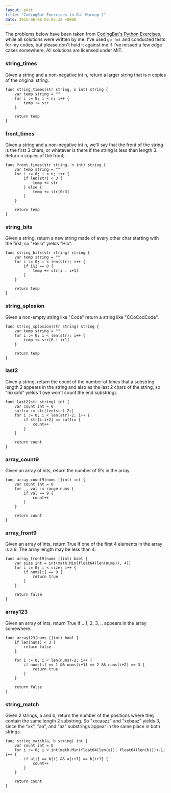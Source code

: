 ```yaml
---
layout: post
title: "CodingBat Exercises in Go: Warmup-2"
date: 2015-06-08 02:02:32 +0800
--- 
```

The problems below have been taken from [CodingBat's Python Exercises](http://codingbat.com/python), while all solutions were written by me. I've used `go fmt` and conducted tests for my codes, but please don't hold it against me if I've missed a few edge cases somewhere. All solutions are licensed under MIT.

### string_times ###
Given a string and a non-negative int n, return a larger string that is n copies of the original string. 

```
func string_times(str string, n int) string {
    var temp string = ""
    for i := 0; i < n; i++ {
        temp += str
    }

    return temp
}
```

### front_times ###
Given a string and a non-negative int n, we'll say that the front of the string is the first 3 chars, or whatever is there if the string is less than length 3. Return n copies of the front;

```
func front_times(str string, n int) string {
    var temp string = ""
    for i := 0; i < n; i++ {
        if len(str) < 3 {
            temp += str
        } else {
            temp += str[0:3]
        }
    }

    return temp
}
```

### string_bits ###
Given a string, return a new string made of every other char starting with the first, so "Hello" yields "Hlo".

```
func string_bits(str string) string {
    var temp string = ""
    for i := 0; i < len(str); i++ {
        if i%2 == 0 {
            temp += str[i : i+1]
        }
    }

    return temp
}
```

### string_splosion ###
Given a non-empty string like "Code" return a string like "CCoCodCode".

```
func string_splosion(str string) string {
    var temp string = ""
    for i := 0; i < len(str); i++ {
        temp += str[0 : i+1]
    }

    return temp
}
```

### last2 ###
Given a string, return the count of the number of times that a substring length 2 appears in the string and also as the last 2 chars of the string, so "hixxxhi" yields 1 (we won't count the end substring).

```
func last2(str string) int {
    var count int = 0
    suffix := str[len(str)-2:]
    for i := 0; i < len(str)-2; i++ {
        if str[i:i+2] == suffix {
            count++
        }
    }

    return count
}
```

### array_count9 ###
Given an array of ints, return the number of 9's in the array.

```
func array_count9(nums []int) int {
    var count int = 0
    for _, val := range nums {
        if val == 9 {
            count++
        }
    }

    return count
}
```

### array_front9 ###
Given an array of ints, return True if one of the first 4 elements in the array is a 9. The array length may be less than 4.

```
func array_front9(nums []int) bool {
    var size int = int(math.Min(float64(len(nums)), 4))
    for i := 0; i < size; i++ {
        if nums[i] == 9 {
            return true
        }
    }

    return false
}
```

### array123 ###
Given an array of ints, return True if .. 1, 2, 3, .. appears in the array somewhere.

```
func array123(nums []int) bool {
    if len(nums) < 3 {
        return false
    }

    for i := 0; i < len(nums)-2; i++ {
        if nums[i] == 1 && nums[i+1] == 2 && nums[i+2] == 3 {
            return true
        }
    }

    return false
}
```

### string_match ###
Given 2 strings, a and b, return the number of the positions where they contain the same length 2 substring. So "xxcaazz" and "xxbaaz" yields 3, since the "xx", "aa", and "az" substrings appear in the same place in both strings.

```
func string_match(a, b string) int {
    var count int = 0
    for i := 0; i < int(math.Min(float64(len(a)), float64(len(b))))-1; i++ {
        if a[i] == b[i] && a[i+1] == b[i+1] {
            count++
        }
    }

    return count
}
```
















